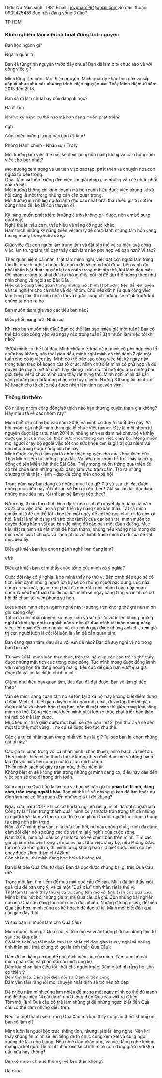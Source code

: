 Giới:: Nữ
Năm sinh:: 1981
Email:: joyphan199@gmail.com
Số điện thoại:: 0909425458
Bạn hiện đang sống ở đâu?

TP.HCM

### Kinh nghiệm làm việc và hoạt động tình nguyện

Bạn học ngành gì?

Ngành quản trị

Bạn đã từng tình nguyện trước đây chưa? Bạn đã làm ở tổ chức nào và với công việc gì?

Mình từng làm công tác thiện nguyện. Mình quản lý khâu học cần và sắp xếp tổ chức cho các chương trình thiện nguyện của Thầy Minh Niệm từ năm 2015 đến 2018.

Bạn đã đi làm chưa hay còn đang đi học?

Đã đi làm

Những kỹ năng cụ thể nào mà bạn đang muốn phát triển?

ngh

Công việc hưởng lương nào bạn đã làm?

Phòng Hành chính - Nhân sự / Trợ lý

Môi trường làm việc thế nào sẽ đem lại nguồn năng lượng và cảm hứng làm việc cho bạn nhất?

Môi trường xem trọng và ưu tiên việc đào tạp, phất triển và chuyển hóa con người từ bên trong.  
Quan tâm và luôn hướng đến việc tìm giải pháp cho những vấn đề nhức nhối của xã hội.  
Môi trường không chỉ kinh doanh mà bên cạnh hiểu được việc phụng sự xã hội cũng là một trong những cán cân quan trọng.  
Môi trường mà những người lãnh đạo cao nhất phải thấu hiểu giá trị cốt lõi cùng nhau để lèo lái con thuyền đi.  
  
Kỹ năng muốn phát triển: (trường ở trên không ghi được, nên em bổ sung dưới này)  
Nghệ thuật thấu cảm, thấu hiểu và nẫng đỡ người khác.  
Ham thích những kỹ năng thiên về tâm lý để chữa lành những tâm hồn đang hoang mang trong cuộc sống.

Giữa việc đặt con người làm trung tâm và đặt tập thể và sự hiệu quả công việc làm trung tâm, thì bạn thấy cách làm nào phù hợp với bạn hơn? Vì sao?

Theo quan niệm cá nhân, thật tâm mình nghĩ, việc đặt con người làm trung tâm thì doanh nghiệp hoặc đội nhóm đó sẽ có cơ hội đi xa, bên cạnh đó phải phân biệt được quyền lợi cá nhân trong một tập thể, khi lãnh đạo một đội nhóm chúng ta phải đưa ra thông điệp cốt lõi để tập thể hướng theo như nhìn chung về ngôi sao Bắc Đẩu.  
Hiệu quả công việc quan trọng nhưng nó chính là phương tiện để rèn luyện và trải nghiệm cho cá nhân và đội nhóm. Chứ nếu đặt hiệu quả công việc làm trung tâm thì nhiều nhân tài và người cùng chí hướng sẽ rời đi trước khi chúng ta nhìn ra họ.

Bạn muốn tham gia vào các tiểu ban nào?

Điều phối mạng lưới, Nhân sự

Khi nào bạn muốn bắt đầu? Bạn có thể làm bao nhiêu giờ một tuần? Bạn có thể báo cáo công việc vào ngày nào trong tuần? Bạn muốn làm việc tới khi nào?

15/04 mình có thể bắt đầu. Mình chưa biết khả năng mình có phù hợp cho tổ chức hay không, nên thời gian đầu, mình nghĩ mình có thể dành 7 giờ một tuần cho công việc này. Mình có thể báo cáo công việc bất kỳ ngày nào trong tuần theo kế hoạch của tổ chức. Mình chứ biết mình có phù hợp và đủ duyên để duy trì với tổ chức hay không, mặc dù chỉ mới đọc qua những bài giới thiệu về tổ chức mình cảm thấy rất hứng thú. Mình nghĩ mình đã sẵn sàng nhưng lâu dài không chắc còn tùy duyên. Nhưng 3 tháng tới mình có kế hoạch cho tổ chức nếu được nhận làm tình nguyện viên.

### Thông tin thêm

Có những nhóm cộng đồng/sở thích nào bạn thường xuyên tham gia không? Hãy miêu tả về các nhóm này?

Mình biết đến chạy bộ vào năm 2018, và mình có duy trì suốt đến nay. Và hội nhóm gần nhất mình tham gia tổ chức Việt runner. Đây là một nhóm tự nguyện được lập ra từ năm 2014 từ những anh em đam mê chạy bộ và thấy được giá trị của việc cải thiện sức khỏe thông qua việc chạy bộ. Mong muốn mọi người chạy bộ ngoài việc tốt cho sức khỏe còn là giá trị của niềm vui nho nhỏ trong cuộc sống bộn bề này.  
Mình được duyên tham gia tổ chức thiện nguyện cho các khóa thiền của Thầy Minh niệm từ những ngày đầu. Và hiện giờ nhóm hỗ trợ Thầy là cộng đồng có tên Miền tỉnh thức Sài Gòn. Thầy mong muốn thông qua thiền để có thể chữa lành những người đang lâm vào trầm cảm. Tạo ra những chương trình thật - lành - đẹp để cống hiến cho xã hội

Trong năm nay bạn đang có những mục tiêu gì? Giả sử sau khi đạt được những mục tiêu này rồi thì bạn sẽ làm gì tiếp theo? Giả sử sau khi đạt được những mục tiêu này rồi thì bạn sẽ làm gì tiếp theo?

NĂm nay, thuận theo tình hình dịch, nên mình đã quyết định dành cả năm 2022 cho việc đào tạo và phát triển kỹ năng cho bản thân. Tất cả mình chuẩn bị là để có thể tốt khỏe lên mỗi ngày để có thể góp chút gì đó cho xã hội. Nhất là mình đang trăn trở cho tâm lý của các bạn trẻ, mình muốn có duyên đồng hành với các bạn để nâng đỡ các bạn một đoạn đường. Mục tiêu đặt ra mình sẽ hết mình để hoàn thành, nhưng nếu không như mong đợi mình vẫn luôn tích cực và hạnh phúc với hành trành mình đã đi qua để đạt mục tiêu ấy.

Điều gì khiến bạn lựa chọn ngành nghề bạn đang làm?

vfrh

Điều gì khiến bạn cảm thấy cuộc sống của mình có ý nghĩa?

Cuộc đời này có ý nghĩa là do mình thấy nó thú vị. Bên cạnh tiêu cực sẽ có tích. Bên cạnh nhũng người ích kỷ sẽ có những người bao dung. Lúc nào cũng có hai mặt, quan trọng thái độ mình khi nhìn nhận hoặc gặp hoàn cảnh. Nhiều thử thách tới thì nội lực mình sẽ ngày càng tăng và mình có cơ hội để chạm tới việc phụng sự hơn.  
  
Điều khiến mình chọn ngành nghề này: (trường trên không thể ghi nên mình ghi xuống đây)  
Tất cả là nhờ nhân duyên, sự may mắn và sự nỗ lực vươn lên không ngừng nghỉ dù khi gặp nhiều nghịch cảnh, nên đã đưa mình tới toàn những công việc liên quan đến con người, và cho mình gặp được những anh chị, xem giá trị con người luôn là cốt lõi luôn là vấn đề cần quan tâm.

Bạn đang quan tâm, đau đáu với vấn đề nào? Bạn đã suy nghĩ về nó trong bao lâu rồi?

Từ năm 2014, mình luôn thao thức, trăn trở, sẽ giúp các bạn trẻ có thể thấy được những mặt tích cực trong cuộc sống. Tức mình mong được đồng hành với những bạn trẻ đang hoang mang, tiêu cực để giúp bạn vượt qua giai đoạn đó và tìm lại được chính mình.

Giả sử như điều bạn quan tâm, đau đáu đã đạt được. Bạn sẽ làm gì tiếp theo?

Vấn đề mình đang quan tâm nó sẽ tồn tại ở xã hội này không biết điểm dừng ở đâu. Minh chỉ biết giao duyên mỗi ngày một chút, đi với tập thể thì giúp được nhiều và nhanh hơn rộng hơn, còn đi một mình thì giúp trong khả năng mình có thể. Công việc mà khiến mình phải luôn ý thức phát triển bản thân thì mới có thể làm được.  
Mục tiêu mình là giúp được một bạn, sẽ đến bạn thứ 2, bạn thứ 3 và sẽ đến một tập thể, một vùng ... nó cứ sẽ được tiếp tục như thế.

Các giá trị cá nhân quan trọng nhất với bạn là gì? Tại sao bạn lại chọn những giá trị này?

Các giá trị quan trọng với cá nhân mình: chân thành, minh bạch và biết ơn.  
Theo mình, thiếu chân thành thì sẽ không theo đuổi đam mê và đồng hành lâu dài với mục tiêu cũng như tổ chức mình chọn.  
Thiếu minh bạch sẽ gây ra rạn nức, thiếu niềm tin.  
Không biết ơn sẽ không trân trọng những gì mình đang có, điều này dẫn đến việc bạn sẽ cho đi trong tính toán.

Sứ mạng của Quả Cầu là lan tỏa và bảo vệ các giá trị **phản tư, tò mò, dũng cảm, trân trọng người khác**. Bạn có thể kể về những gì bạn đã làm hoặc dự định làm mà có liên quan đến những giá trị đó không?

Ngày xưa, năm 2017, khi có cơ hội lập nghiệp riêng, mình đã đặt slogan của Công ty là "Trân trọng thành quả" mình có ý thức là trân trọng tất cả những gì người khác làm và tạo ra, dù đó là sản phẩm từ một người lao công, chúng ta càng nên trân trọng.  
Năm 2017, mình phá sản, nhà cửa bán hết, nợ nần chồng chất, mình đã dũng cảm dối diện nỗ sợ cùng cực đó và tìm lại ý nghĩa của cuộc sống.  
Năm 2018, mình bắt đầu có ý thức tò mò về chính bản thân mình. Tìm các giá trị nằm sâu bên trong và mời nó lên. Như việc chạy bộ, nếu không được tòm mò và khơi gợi ra, thì mình cũng không bao giờ biết được mình có thể chạy được 21km thậm chí 42km.  
Còn phản tư, thì mình đang học hỏi và hướng tới.

Bạn biết đến Quả Cầu từ đâu? Bạn đã đọc được những bài gì trên Quả Cầu rồi?

Trong một lần, tìm kiếm để mua một quả cầu đế bàn. Mình đã tìm thấy một quả cầu để bàn ưng ý, và cả một "Quả cầu" tinh thần rất là thú vị.  
Thật tâm là mình thấy thú vị và vô cùng tòm mò với tinh thần của quả cầu. Mình bị thu hút bởi những giá trị mà Quả cầu đã ghi. Còn những bài nghiên cứu mà Quả cầu đăng tải mình chưa đọc nhiều. Nhưng đương nhiên, để hiểu Quả cầu hơn, mình cũng có kế hoạch để đọc từ từ. Mình mới biết đến quả cầu gần đây thôi.

Vì sao bạn lại muốn làm cho Quả Cầu?

Mình muốn tham gia Quả cầu, vì tòm mò và vì ấn tượng bởi các dòng tâm tư sau của Quả cầu:  
Có lẽ thứ chúng tôi muốn bạn làm nhất chỉ đơn giản là suy nghĩ về những tinh thần sau (mà chúng tôi gọi là tinh thần Quả Cầu):  
  
Dám đi tìm bằng chứng để phủ định niềm tin của mình. Dám ủng hộ cái mình phản đối, và phản đối cái mình ủng hộ  
Dám lựa chọn làm điều tốt nhất cho người khác. Dám giả định rằng họ luôn có thiện ý  
Dám tìm hiểu. Dám đối diện nỗi sợ. Dám đi đến cùng  
Dám yên tâm rằng rồi mọi chuyện nhất định sẽ trở nên tốt đẹp  
  
Đã nhiều năm mình cũng làm nhiều để mong một ngày mình có thể đủ mạnh mẽ để thực hiện "4 cái dám" như thông điệp Quả cầu viết ra ở trên.  
Tòm mò, là vì Quả cầu có thể làm những gì để những người biết đến Quả cầu có thể dám những điều trên.

Nếu có một thành viên trong Quả Cầu mà bạn thấy có quan điểm không ổn, bạn sẽ làm gì?

Mình luôn là người bộc trực, thẳng tính, nhưng lại biết lắng nghe. Nên khi thấy không ổn mình sẽ lên tiếng để tổ chức cùng xem xét và cùng ngồi xuống để làm cho thông. Nếu nhiều lần phản ứng, và việc lắng nghe không mang lại kết quả. Thì mình phải xem lại chính mình còn đồng giá trị với Quả cầu nữa hay không?

Bạn có muốn chia sẻ thêm gì về bản thân không?

Dạ chưa.
